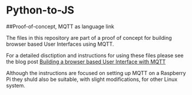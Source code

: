 # Python-to-JS
##Proof-of-concept, MQTT as language link  

The files in this repository are part of a proof of concept for building browser based User Interfaces using MQTT.  

For a detailed disctiption and instructions for using these files please see the blog post [Building a browser based User Interface with MQTT](http://xperimentia.com/2015/08/20/building-a-browser-based-user-interface-with-mqtt/)  

Although the instructions are focused on setting up MQTT on a Raspberry Pi they shuld also be suitable, with slight modifications, for other Linux system.

